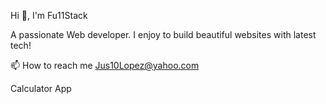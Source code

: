 Hi 👋, I'm Fu11Stack

A passionate Web developer. I enjoy to build beautiful websites with latest tech!

📫 How to reach me Jus10Lopez@yahoo.com

Calculator App


